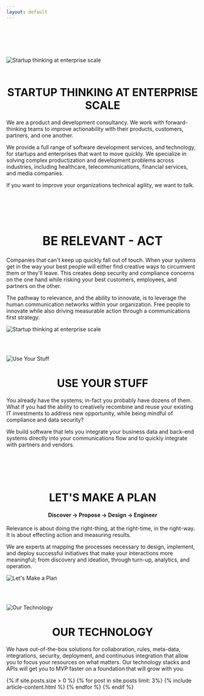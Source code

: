 ```yaml
---
layout: default
---
```


   <div class="container">
   <div class="row" style="padding-top: 60px;" ></div>
    <div class="row" >
        <div class="col-6" style="padding-top: 20px;">
        <img class="lazy" data-src="//wsrv.nl/?url={{ site.imageurl | absolute_url }}/assets/section1.jpg" alt="Startup thinking at enterprise scale" />
        </div>
        <div class="col-6" style="padding-top: 20px;">
            <h1 style="text-transform: uppercase;text-align: center">Startup thinking at enterprise scale</h1>
            <p>We are a product and development consultancy. We work with forward-thinking teams to improve actionability with their products, customers, partners, and one another.</p>  
            <p>We provide a full range of software development services, and technology, for startups and enterprises that want to move quickly. We specialize in solving complex productization
                and development problems across industries, including healthcare, telecommunications, financial services, and media companies.</p>            
            <p>If you want to improve your organizations technical agility, we want to talk.</p>
       </div>
    </div>
<div class="row" style="padding-top: 60px;" ></div>
    <div class="row">
        <div class="col-6">
         <h1 style="text-transform: uppercase;text-align: center; font-size: 2rem;">Be Relevant - Act</h1>
            <p>Companies that can't keep up quickly fall out of touch. When your systems get in the way your best people will either find creative ways to circumvent them or they'll leave. This creates deep security and compliance concerns on the one hand while risking your best customers, employees, and partners on the other.</p>  
            <p>The pathway to relevance, and the ability to innovate, is to leverage the human communication networks within your organization. Free people to innovate while also driving measurable action through a communications first strategy.</p>            
        </div>
        <div class="col-6">
          <img class="lazy" data-src="//wsrv.nl/?url={{ site.imageurl | absolute_url }}/assets/sub-section-1.jpg" alt="Startup thinking at enterprise scale" />
        </div>
    </div>
<div class="row" style="padding-top: 60px;" ></div>
    <div class="row">
      <div class="col-6">
        <img class="lazy" data-src="//wsrv.nl/?url={{ site.imageurl | absolute_url }}/assets/sub-section-2.jpg" alt="Use Your Stuff" />
        </div>
        <div class="col-6">
            <h1 style="text-transform: uppercase;text-align: center">Use Your Stuff</h1>
            <p>You already have the systems; in-fact you probably have dozens of them. What if you had the ability to creatively recombine and reuse your existing IT investments to address new opportunity, while being mindful of compliance and data security?</p>  
            <p>We build software that lets you integrate your business data and back-end systems directly into your communications flow and to quickly integrate with partners and vendors.</p>            
       </div>
    </div>
<div class="row" style="padding-top: 60px;" ></div>
    <div class="row">
        <div class="col-6">
         <h1 style="text-transform: uppercase; text-align: center">Let's Make a plan</h1>
         <h4 style="text-align: center">Discover → Propose → Design → Engineer</h4>
            <p>Relevance is about doing the right-thing, at the right-time, in the right-way. It is about effecting action and measuring results.</p>  
            <p>We are experts at mapping the processes necessary to design, implement, and deploy successful initiatives that make your interactions more meaningful; from discovery and ideation, through turn-up, analytics, and operation.</p>          
        </div>
        <div class="col-6">
          <img class="lazy" data-src="//wsrv.nl/?url={{ site.imageurl | absolute_url }}/assets/sub-section-3.jpg" alt="Let's Make a Plan" />
       </div>
    </div>
<div class="row" style="padding-top: 60px;" ></div>
     <div class="row">
      <div class="col-6">
        <img class="lazy" data-src="//wsrv.nl/?url={{ site.imageurl | absolute_url }}/assets/sub-section-4.jpg" alt="Our Technology" />
        </div>
        <div class="col-6">
            <h1 style="text-transform: uppercase;text-align: center">Our Technology</h1>
            <p>We have out-of-the-box solutions for collaboration, rules, meta-data, integrations, security, deployment, and continuous integration that allow you to focus your resources on what matters. Our technology stacks and APIs will get you to MVP faster on a foundation that will grow with you.</p>  
       </div>
    </div>
</div>

<div class="container">
    <div class="row">
        <div class="col col-12 col-d-10 col-m-12 push-m-0 push-d-1">
            <div class="contaniner__inner">
                <div class="row grid">
                    {% if site.posts.size > 0 %}
                    {% for post in site.posts limit: 3%}
                    {% include article-content.html %}
                    {% endfor %}
                    {% endif %}
                </div>
            </div>
        </div>
    </div>
</div>
